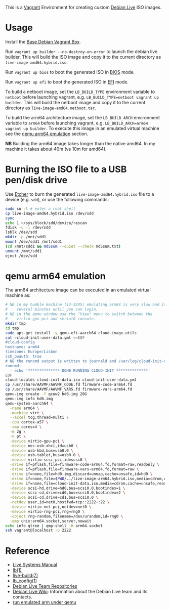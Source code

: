 This is a [Vagrant](https://www.vagrantup.com/) Environment for creating custom [Debian Live](https://www.debian.org/CD/live/) ISO images.

# Usage

Install the [Base Debian Vagrant Box](https://github.com/rgl/debian-vagrant).

Run `vagrant up builder --no-destroy-on-error` to launch the debian live builder. This will build the ISO image and copy it to the current directory as `live-image-amd64.hybrid.iso`.

Run `vagrant up bios` to boot the generated ISO in [BIOS](https://en.wikipedia.org/wiki/BIOS) mode.

Run `vagrant up efi` to boot the generated ISO in [EFI](https://en.wikipedia.org/wiki/Unified_Extensible_Firmware_Interface) mode.

To build a netboot image, set the `LB_BUILD_TYPE` environment variable to `netboot` before launching vagrant, e.g. `LB_BUILD_TYPE=netboot vagrant up builder`. This will build the netboot image and copy it to the current directory as `live-image-amd64.netboot.tar`.

To build the arm64 architecture image, set the `LB_BUILD_ARCH` environment variable to `arm64` before launching vagrant, e.g. `LB_BUILD_ARCH=arm64 vagrant up builder`. To execute this image in an emulated virtual machine see the [qemu arm64 emulation](#qemu-arm64-emulation) section.

**NB** Building the arm64 image takes longer than the native amd64. In my machine it takes about 40m (vs 10m for amd64).


# Burning the ISO file to a USB pen/disk drive

Use [Etcher](https://www.etcher.io/) to burn the generated `live-image-amd64.hybrid.iso` file to a device (e.g. `sdd`), or use the following commands:

```bash
sudo su -l # enter a root shell
cp live-image-amd64.hybrid.iso /dev/sdd
sync
echo 1 >/sys/block/sdd/device/rescan
fdisk -u -l /dev/sdd
lsblk /dev/sdd
mkdir -p /mnt/sdd1
mount /dev/sdd1 /mnt/sdd1
(cd /mnt/sdd1 && md5sum --quiet --check md5sum.txt)
umount /mnt/sdd1
eject /dev/sdd
```


# qemu arm64 emulation

The arm64 architecture image can be executed in an emulated virtual machine as:

```bash
# NB in my humble machine (i3-3245) emulating arm64 is very slow and it takes
#    several minutes until you can login.
# NB in the qemu window use the "View" menu to switch between the
#    virtio-gpu-pci and serial0 console.
mkdir tmp
cd tmp
sudo apt-get install -y qemu-efi-aarch64 cloud-image-utils
cat >cloud-init-user-data.yml <<EOF
#cloud-config
hostname: arm64
timezone: Europe/Lisbon
ssh_pwauth: true
# NB the runcmd output is written to journald and /var/log/cloud-init-output.log.
runcmd:
  - echo '************** DONE RUNNING CLOUD-INIT **************'
EOF
cloud-localds cloud-init-data.iso cloud-init-user-data.yml
cp /usr/share/AAVMF/AAVMF_CODE.fd firmware-code-arm64.fd
cp /usr/share/AAVMF/AAVMF_VARS.fd firmware-vars-arm64.fd
qemu-img create -f qcow2 hd0.img 20G
qemu-img info hd0.img
qemu-system-aarch64 \
  -name arm64 \
  -machine virt \
  --accel tcg,thread=multi \
  -cpu cortex-a57 \
  -smp cores=4 \
  -m 2g \
  -k pt \
  -device virtio-gpu-pci \
  -device nec-usb-xhci,id=usb0 \
  -device usb-kbd,bus=usb0.0 \
  -device usb-tablet,bus=usb0.0 \
  -device virtio-scsi-pci,id=scsi0 \
  -drive if=pflash,file=firmware-code-arm64.fd,format=raw,readonly \
  -drive if=pflash,file=firmware-vars-arm64.fd,format=raw \
  -drive if=none,file=hd0.img,discard=unmap,cache=unsafe,id=hd0 \
  -drive if=none,file=$PWD/../live-image-arm64.hybrid.iso,media=cdrom,cache=unsafe,readonly,id=cd0 \
  -drive if=none,file=cloud-init-data.iso,media=cdrom,cache=unsafe,readonly,id=cd1 \
  -device scsi-hd,drive=hd0,bus=scsi0.0,bootindex=1 \
  -device scsi-cd,drive=cd0,bus=scsi0.0,bootindex=2 \
  -device scsi-cd,drive=cd1,bus=scsi0.0 \
  -netdev user,id=net0,hostfwd=tcp::2222-:22 \
  -device virtio-net-pci,netdev=net0 \
  -device virtio-rng-pci,rng=rng0 \
  -object rng-random,filename=/dev/urandom,id=rng0 \
  -qmp unix:arm64.socket,server,nowait
echo info qtree | qmp-shell -H arm64.socket
ssh vagrant@localhost -p 2222
```


# Reference

* [Live Systems Manual](https://live-team.pages.debian.net/live-manual/html/live-manual/index.en.html)
* [lb(1)](https://manpages.debian.org/bullseye/live-build/lb.1.en.html)
* [live-build(7)](https://manpages.debian.org/bullseye/live-build/live-build.7.en.html)
* [lb_config(1)](https://manpages.debian.org/bullseye/live-build/lb_config.1.en.html)
* [Debian Live Team Repositories](https://salsa.debian.org/live-team)
* [Debian Live Wiki](http://wiki.debian.org/DebianLive): Information about the Debian Live team and its contacts.
* [run emulated arm under qemu](https://gist.github.com/rgl/b02c24f9eb1b4bdb4ac6f970d4bfc885)
